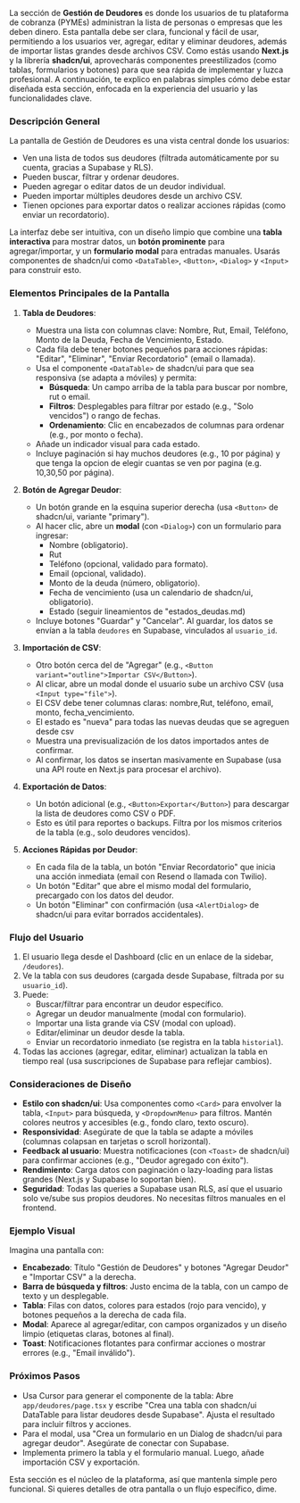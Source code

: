 La sección de **Gestión de Deudores** es donde los usuarios de tu plataforma de cobranza (PYMEs) administran la lista de personas o empresas que les deben dinero. Esta pantalla debe ser clara, funcional y fácil de usar, permitiendo a los usuarios ver, agregar, editar y eliminar deudores, además de importar listas grandes desde archivos CSV. Como estás usando **Next.js** y la librería **shadcn/ui**, aprovecharás componentes preestilizados (como tablas, formularios y botones) para que sea rápida de implementar y luzca profesional. A continuación, te explico en palabras simples cómo debe estar diseñada esta sección, enfocada en la experiencia del usuario y las funcionalidades clave.

### Descripción General
La pantalla de Gestión de Deudores es una vista central donde los usuarios:
- Ven una lista de todos sus deudores (filtrada automáticamente por su cuenta, gracias a Supabase y RLS).
- Pueden buscar, filtrar y ordenar deudores.
- Pueden agregar o editar datos de un deudor individual.
- Pueden importar múltiples deudores desde un archivo CSV.
- Tienen opciones para exportar datos o realizar acciones rápidas (como enviar un recordatorio).

La interfaz debe ser intuitiva, con un diseño limpio que combine una **tabla interactiva** para mostrar datos, un **botón prominente** para agregar/importar, y un **formulario modal** para entradas manuales. Usarás componentes de shadcn/ui como `<DataTable>`, `<Button>`, `<Dialog>` y `<Input>` para construir esto.

### Elementos Principales de la Pantalla
1. **Tabla de Deudores**:
   - Muestra una lista con columnas clave: Nombre, Rut, Email, Teléfono,  Monto de la Deuda, Fecha de Vencimiento, Estado.
   - Cada fila debe tener botones pequeños para acciones rápidas: "Editar", "Eliminar", "Enviar Recordatorio" (email o llamada).
   - Usa el componente `<DataTable>` de shadcn/ui para que sea responsiva (se adapta a móviles) y permita:
     - **Búsqueda**: Un campo arriba de la tabla para buscar por nombre, rut o email.
     - **Filtros**: Desplegables para filtrar por estado (e.g., "Solo vencidos") o rango de fechas.
     - **Ordenamiento**: Clic en encabezados de columnas para ordenar (e.g., por monto o fecha).
   - Añade un indicador visual para cada estado.
   - Incluye paginación si hay muchos deudores (e.g., 10 por página) y que tenga la opcion de elegir cuantas se ven por pagina (e.g. 10,30,50 por página).

2. **Botón de Agregar Deudor**:
   - Un botón grande en la esquina superior derecha (usa `<Button>` de shadcn/ui, variante "primary").
   - Al hacer clic, abre un **modal** (con `<Dialog>`) con un formulario para ingresar:
     - Nombre (obligatorio).
     - Rut
     - Teléfono (opcional, validado para formato).
     - Email (opcional, validado).
     - Monto de la deuda (número, obligatorio).
     - Fecha de vencimiento (usa un calendario de shadcn/ui, obligatorio).
     - Estado (seguir lineamientos de "estados_deudas.md)
   - Incluye botones "Guardar" y "Cancelar". Al guardar, los datos se envían a la tabla `deudores` en Supabase, vinculados al `usuario_id`.

3. **Importación de CSV**:
   - Otro botón cerca del de "Agregar" (e.g., `<Button variant="outline">Importar CSV</Button>`).
   - Al clicar, abre un modal donde el usuario sube un archivo CSV (usa `<Input type="file">`).
   - El CSV debe tener columnas claras: nombre,Rut, teléfono, email, monto, fecha_vencimiento.
   - El estado es "nueva" para todas las nuevas deudas que se agreguen desde csv
   - Muestra una previsualización de los datos importados antes de confirmar.
   - Al confirmar, los datos se insertan masivamente en Supabase (usa una API route en Next.js para procesar el archivo).

4. **Exportación de Datos**:
   - Un botón adicional (e.g., `<Button>Exportar</Button>`) para descargar la lista de deudores como CSV o PDF.
   - Esto es útil para reportes o backups. Filtra por los mismos criterios de la tabla (e.g., solo deudores vencidos).

5. **Acciones Rápidas por Deudor**:
   - En cada fila de la tabla, un botón "Enviar Recordatorio" que inicia una acción inmediata (email con Resend o llamada con Twilio).
   - Un botón "Editar" que abre el mismo modal del formulario, precargado con los datos del deudor.
   - Un botón "Eliminar" con confirmación (usa `<AlertDialog>` de shadcn/ui para evitar borrados accidentales).

### Flujo del Usuario
1. El usuario llega desde el Dashboard (clic en un enlace de la sidebar, `/deudores`).
2. Ve la tabla con sus deudores (cargada desde Supabase, filtrada por su `usuario_id`).
3. Puede:
   - Buscar/filtrar para encontrar un deudor específico.
   - Agregar un deudor manualmente (modal con formulario).
   - Importar una lista grande via CSV (modal con upload).
   - Editar/eliminar un deudor desde la tabla.
   - Enviar un recordatorio inmediato (se registra en la tabla `historial`).
4. Todas las acciones (agregar, editar, eliminar) actualizan la tabla en tiempo real (usa suscripciones de Supabase para reflejar cambios).

### Consideraciones de Diseño
- **Estilo con shadcn/ui**: Usa componentes como `<Card>` para envolver la tabla, `<Input>` para búsqueda, y `<DropdownMenu>` para filtros. Mantén colores neutros y accesibles (e.g., fondo claro, texto oscuro).
- **Responsividad**: Asegúrate de que la tabla se adapte a móviles (columnas colapsan en tarjetas o scroll horizontal).
- **Feedback al usuario**: Muestra notificaciones (con `<Toast>` de shadcn/ui) para confirmar acciones (e.g., "Deudor agregado con éxito").
- **Rendimiento**: Carga datos con paginación o lazy-loading para listas grandes (Next.js y Supabase lo soportan bien).
- **Seguridad**: Todas las queries a Supabase usan RLS, así que el usuario solo ve/sube sus propios deudores. No necesitas filtros manuales en el frontend.

### Ejemplo Visual
Imagina una pantalla con:
- **Encabezado**: Título "Gestión de Deudores" y botones "Agregar Deudor" e "Importar CSV" a la derecha.
- **Barra de búsqueda y filtros**: Justo encima de la tabla, con un campo de texto y un desplegable.
- **Tabla**: Filas con datos, colores para estados (rojo para vencido), y botones pequeños a la derecha de cada fila.
- **Modal**: Aparece al agregar/editar, con campos organizados y un diseño limpio (etiquetas claras, botones al final).
- **Toast**: Notificaciones flotantes para confirmar acciones o mostrar errores (e.g., "Email inválido").

### Próximos Pasos
- Usa Cursor para generar el componente de la tabla: Abre `app/deudores/page.tsx` y escribe "Crea una tabla con shadcn/ui DataTable para listar deudores desde Supabase". Ajusta el resultado para incluir filtros y acciones.
- Para el modal, usa "Crea un formulario en un Dialog de shadcn/ui para agregar deudor". Asegúrate de conectar con Supabase.
- Implementa primero la tabla y el formulario manual. Luego, añade importación CSV y exportación.

Esta sección es el núcleo de la plataforma, así que mantenla simple pero funcional. Si quieres detalles de otra pantalla o un flujo específico, dime.


















